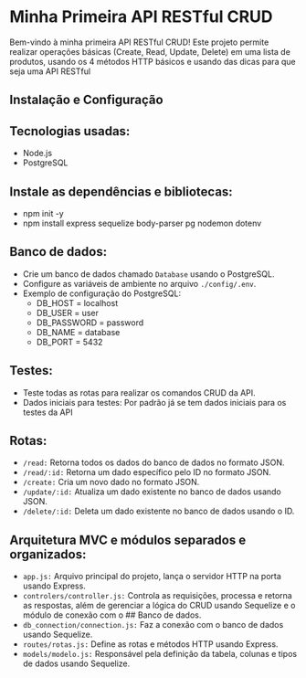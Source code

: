 # Minha Primeira API RESTful CRUD

Bem-vindo à minha primeira API RESTful CRUD! Este projeto permite realizar operações básicas (Create, Read, Update, Delete) em uma lista de produtos, usando os 4 métodos HTTP básicos e usando das dicas para que seja uma API RESTful

## Instalação e Configuração

## Tecnologias usadas:
* Node.js
* PostgreSQL

## Instale as dependências e bibliotecas:
* npm init -y
* npm install express sequelize body-parser pg nodemon dotenv


## Banco de dados:
* Crie um banco de dados chamado `Database` usando o PostgreSQL.
* Configure as variáveis de ambiente no arquivo `./config/.env`.
* Exemplo de configuração do PostgreSQL:
   - DB_HOST = localhost
   - DB_USER = user
   - DB_PASSWORD = password
   - DB_NAME = database
   - DB_PORT = 5432

## Testes:
* Teste todas as rotas para realizar os comandos CRUD da API.
* Dados iniciais para testes: Por padrão já se tem dados iniciais para os testes da API

## Rotas:
* `/read:` Retorna todos os dados do banco de dados no formato JSON.
* `/read/:id:` Retorna um dado específico pelo ID no formato JSON.
* `/create:` Cria um novo dado no formato JSON.
* `/update/:id:` Atualiza um dado existente no banco de dados usando JSON.
* `/delete/:id:` Deleta um dado existente no banco de dados usando o ID.

## Arquitetura MVC e módulos separados e organizados:
* `app.js:` Arquivo principal do projeto, lança o servidor HTTP na porta usando Express.
* `controlers/controller.js:` Controla as requisições, processa e retorna as respostas, além de gerenciar a lógica do CRUD usando Sequelize e o módulo de conexão com o ## Banco de dados.
* `db_connection/connection.js:` Faz a conexão com o banco de dados usando Sequelize.
* `routes/rotas.js:` Define as rotas e métodos HTTP usando Express.
* `models/modelo.js:` Responsável pela definição da tabela, colunas e tipos de dados usando Sequelize.
